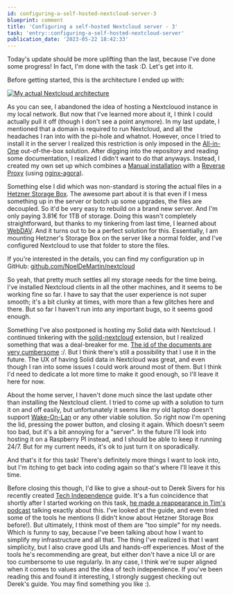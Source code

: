 ```yaml
---
id: configuring-a-self-hosted-nextcloud-server-3
blueprint: comment
title: 'Configuring a self-hosted Nextcloud server - 3'
task: 'entry::configuring-a-self-hosted-nextcloud-server'
publication_date: '2023-05-22 18:42:33'
---
```


Today's update should be more uplifting than the last, because I've done some progress! In fact, I'm done with the task :D. Let's get into it.

Before getting started, this is the architecture I ended up with:

[![My actual Nextcloud architecture](/img/tasks/nextcloud/final-architecture.png)](/img/tasks/nextcloud/final-architecture.png)

As you can see, I abandoned the idea of hosting a Nextclouod instance in my local network. But now that I've learned more about it, I think I could actually pull it off (though I don't see a point anymore). In my last update, I mentioned that a domain is required to run Nextcloud, and all the headaches I ran into with the pi-hole and whatnot. However, once I tried to install it in the server I realized this restriction is only imposed in the [All-in-One](https://github.com/nextcloud/all-in-one) out-of-the-box solution. After digging into the repository and reading some documentation, I realized I didn't want to do that anyways. Instead, I created my own set up which combines a [Manual installation](https://github.com/nextcloud/all-in-one/tree/main/manual-install) with a [Reverse Proxy](https://github.com/nextcloud/all-in-one/blob/main/reverse-proxy.md) (using [nginx-agora](https://github.com/noeldemartin/nginx-agora)).

Something else I did which was non-standard is storing the actual files in a [Hetzner Storage Box](https://www.hetzner.com/storage/storage-box). The awesome part about it is that even if I mess something up in the server or botch up some upgrades, the files are decoupled. So it'd be very easy to rebuild on a brand new server. And I'm only paying 3.81€ for 1TB of storage. Doing this wasn't completely straightforward, but thanks to my tinkering from last time, I learned about [WebDAV](https://en.wikipedia.org/wiki/WebDAV). And it turns out to be a perfect solution for this. Essentially, I am mounting Hetzner's Storage Box on the server like a normal folder, and I've configured Nextcloud to use that folder to store the files.

If you're interested in the details, you can find my configuration up in GitHub: [github.com/NoelDeMartin/nextcloud](https://github.com/NoelDeMartin/nextcloud)

So yeah, that pretty much settles all my storage needs for the time being. I've installed Nextcloud clients in all the other machines, and it seems to be working fine so far. I have to say that the user experience is not super smooth; it's a bit clunky at times, with more than a few glitches here and there. But so far I haven't run into any important bugs, so it seems good enough.

Something I've also postponed is hosting my Solid data with Nextcloud. I continued tinkering with the [solid-nextcloud](https://github.com/pdsinterop/solid-nextcloud/) extension, but I realized something that was a deal-breaker for me. [The id of the documents are very cumbersome](https://github.com/pdsinterop/solid-nextcloud/issues/123) :/. But I think there's still a possibility that I use it in the future. The UX of having Solid data in Nextcloud was great, and even though I ran into some issues I could work around most of them. But I think I'd need to dedicate a lot more time to make it good enough, so I'll leave it here for now.

About the home server, I haven't done much since the last update other than installing the Nextcloud client. I tried to come up with a solution to turn it on and off easily, but unfortunately it seems like my old laptop doesn't support [Wake-On-Lan](https://en.wikipedia.org/wiki/Wake-on-LAN) or any other viable solution. So right now I'm opening the lid, pressing the power button, and closing it again. Which doesn't seem too bad, but it's a bit annoying for a "server". In the future I'll look into hosting it on a Raspberry PI instead, and I should be able to keep it running 24/7. But for my current needs, it's ok to just turn it on sporadically.

And that's it for this task! There's definitely more things I want to look into, but I'm itching to get back into coding again so that's where I'll leave it this time.

Before closing this though, I'd like to give a shout-out to Derek Sivers for his recently created [Tech Independence](https://sive.rs/ti) guide. It's a fun coincidence that shortly after I started working on this task, [he made a reappearance in Tim's podcast](https://tim.blog/2023/04/21/derek-sivers/) talking exactly about this. I've looked at the guide, and even tried some of the tools he mentions (I didn't know about Hetzner Storage Box before!). But ultimately, I think most of them are "too simple" for my needs. Which is funny to say, because I've been talking about how I want to simplify my infrastructure and all that. The thing I've realized is that I want simplicity, but I also crave good UIs and hands-off experiences. Most of the tools he's recommending are great, but either don't have a nice UI or are too cumbersome to use regularly. In any case, I think we're super aligned when it comes to values and the idea of tech independence. If you've been reading this and found it interesting, I strongly suggest checking out Derek's guide. You may find something you like :).

